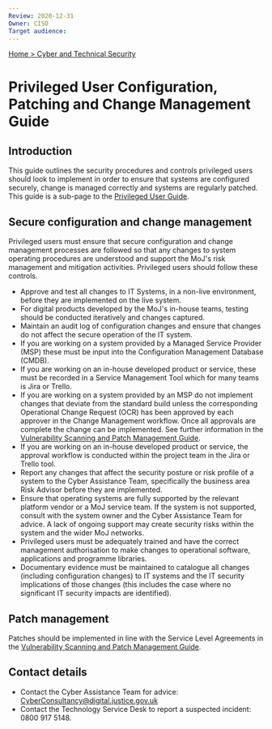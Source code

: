 ```yaml
---
Review: 2020-12-31
Owner: CISO
Target audience:
---
```


[Home > Cyber and Technical Security](home-security-policies-guides.md)

# Privileged User Configuration, Patching and Change Management Guide

## Introduction

This guide outlines the security procedures and controls privileged users should look to implement in order to ensure that systems are configured securely, change is managed correctly and systems are regularly patched. This guide is a sub-page to the [Privileged User Guide](privileged-user-guide.md).

## Secure configuration and change management

Privileged users must ensure that secure configuration and change management processes are followed so that any changes to system operating procedures are understood and support the MoJ's risk management and mitigation activities. Privileged users should follow these controls.

- Approve and test all changes to IT Systems, in a non-live environment, before they are implemented on the live system.
- For digital products developed by the MoJ's in-house teams, testing should be conducted iteratively and changes captured.
- Maintain an audit log of configuration changes and ensure that changes do not affect the secure operation of the IT system.
- If you are working on a system provided by a Managed Service Provider (MSP) these must be input into the Configuration Management Database (CMDB).
- If you are working on an in-house developed product or service, these must be recorded in a Service Management Tool which for many teams is Jira or Trello.
- If you are working on a system provided by an MSP do not implement changes that deviate from the standard build unless the corresponding Operational Change Request (OCR) has been approved by each approver in the Change Management workflow. Once all approvals are complete the change can be implemented. See further information in the [Vulnerability Scanning and Patch Management Guide](vulnerability-scanning-and-patch-management-guide.md).
- If you are working on an in-house developed product or service, the approval workflow is conducted within the project team in the Jira or Trello tool.
- Report any changes that affect the security posture or risk profile of a system to the Cyber Assistance Team, specifically the business area Risk Advisor before they are implemented.
- Ensure that operating systems are fully supported by the relevant platform vendor or a MoJ service team. If the system is not supported, consult with the system owner and the Cyber Assistance Team for advice. A lack of ongoing support may create security risks within the system and the wider MoJ networks.
- Privileged users must be adequately trained and have the correct management authorisation to make changes to operational software, applications and programme libraries.
- Documentary evidence must be maintained to catalogue all changes (including configuration changes) to IT systems and the IT security implications of those changes (this includes the case where no significant IT security impacts are identified).

## Patch management

Patches should be implemented in line with the Service Level Agreements in the [Vulnerability Scanning and Patch Management Guide](vulnerability-scanning-and-patch-management-guide.md).

## Contact details

- Contact the Cyber Assistance Team for advice: [CyberConsultancy@digital.justice.gov.uk](mailto:CyberConsultancy@digital.justice.gov.uk)
- Contact the Technology Service Desk to report a suspected incident: 0800 917 5148.
